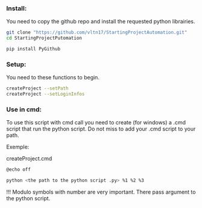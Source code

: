 ### Install:

You need to copy the github repo and install the requested python librairies.

```bash
git clone "https://github.com/vltn17/StartingProjectAutomation.git"
cd StartingProjectPutomation

pip install PyGithub
```

### Setup:

You need to these functions to begin.

```bash
createProject --setPath
createProject --setLoginInfos
```

### Use in cmd:

To use this script with cmd call you need to create (for windows) a .cmd script that run the python script. Do not miss to add your .cmd script to your path.


Exemple:

createProject.cmd
```bash
@echo off

python <the path to the python script .py> %1 %2 %3
```

!!! Modulo symbols with number are very important. There pass argument to the python script. 